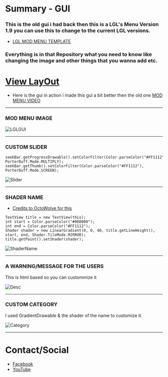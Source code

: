 # Summary - GUI

### This is the old gui i had back then this is a LGL's Menu Version 1.9 you can use this to change to the current LGL versions.
* [LGL MOD MENU TEMPLATE](https://github.com/LGLTeam/Android-Mod-Menu)
### Everything is in that Repository what you need to know like changing the image and other things that you wanna add etc.

# [View LayOut](https://mrtusarrx1.000webhostapp.com/XRecorder_Edited_13072023_201706.mp4)
* Here is the gui in action i made this gui a bit better then the old one
[MOD MENU VIDEO](https://mrtusarrx1.000webhostapp.com/XRecorder_Edited_13072023_201706.mp4)
***

### MOD MENU IMAGE
![LGLGUI](https://user-images.githubusercontent.com/80063088/126999612-d4faae93-62e1-4023-8a3f-b0d2ff36e1b9.PNG)
***

### CUSTOM SLIDER

```
seekBar.getProgressDrawable().setColorFilter(Color.parseColor("#FF1112"), PorterDuff.Mode.MULTIPLY);
seekBar.getThumb().setColorFilter(Color.parseColor("#FF1112"), PorterDuff.Mode.SCREEN);
```
![Slider](https://user-images.githubusercontent.com/80063088/127000761-28a796ae-dcff-4b27-b7b3-fe57816428d2.PNG)
***
### SHADER NAME
* [Credits to OctoWolve for this](https://github.com/Octowolve/Hooking-Template-With-Mod-Menu)
```
TextView title = new TextView(this);
int start = Color.parseColor("#000000");
int end = Color.parseColor("#FF1112");
Shader shader = new LinearGradient(0, 0, 40, title.getLineHeight(),
start, end, Shader.TileMode.MIRROR);
title.getPaint().setShader(shader);
```
![ShaderName](https://user-images.githubusercontent.com/80063088/127000706-0e9ee02b-e103-4606-9aa6-375e16536277.PNG)
***
### A WARNING/MESSAGE FOR THE USERS

This is html based so you can custommize it

![Desc](https://user-images.githubusercontent.com/80063088/127000746-2ba0fdd0-872c-4914-a692-c55ea159ad97.png)
***

### CUSTOM CATEGORY
I used GradientDrawable & the shader of the name to customize it.

![Category](https://user-images.githubusercontent.com/80063088/127002284-13baed41-277d-47a7-9af3-393a78e5d0a9.PNG)
***
# Contact/Social

* [Facebook](https://www.facebook.com/profile.php?id=100042359632677&mibextid=ZbWKwL)
* [YouTube](https://youtube.com/@mrtusarrx1)


